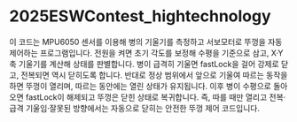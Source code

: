 # 2025ESWContest_hightechnology
이 코드는 MPU6050 센서를 이용해 병의 기울기를 측정하고 서보모터로 뚜껑을 자동 제어하는 프로그램입니다. 전원을 켜면 초기 각도를 보정해 수평을 기준으로 삼고, X·Y축 기울기를 계산해 상태를 판별합니다. 병이 급격히 기울면 fastLock을 걸어 강제로 닫고, 전복되면 역시 닫히도록 합니다. 반대로 정상 범위에서 앞으로 기울여 따르는 동작을 하면 뚜껑이 열리며, 따르는 동안에는 열린 상태가 유지됩니다. 이후 병이 수평으로 돌아오면 fastLock이 해제되고 뚜껑은 닫힌 상태로 복귀합니다. 즉, 따를 때만 열리고 전복·급격 기울임·잘못된 방향에서는 자동으로 닫히는 안전한 뚜껑 제어 코드입니다.
